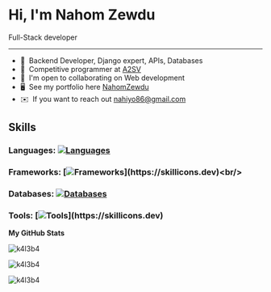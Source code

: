 Hi, I'm Nahom Zewdu
=======================================================================================
 
Full-Stack developer

--------------------

* 🧠  Backend Developer, Django expert, APIs, Databases
* 🧠  Competitive programmer at [A2SV]((https://a2sv.org/)/)
* 🤝  I'm open to collaborating on Web development
* 🖥️  See my portfolio here [NahomZewdu](http://https://effulgent-nougat-2ebfe5.netlify.app/)
* ✉️  If you want to reach out [nahiyo86@gmail.com](mailto:nahiyo86@gmail.com)

## Skills


### Languages:  [![Languages](https://skillicons.dev/icons?i=py,go,js)](https://skillicons.dev)<br/>
### Frameworks:  [![Frameworks](https://skillicons.dev/icons?i=django,flask,nodejs,firebase,fastapi,)](https://skillicons.dev)<br/>
### Databases:  [![Databases](https://skillicons.dev/icons?i=postgres,mysql,mongodb)](https://skillicons.dev)<br/>
### Tools:  [![Tools](https://skillicons.dev/icons?i=docker,redis,git,heroku,netlify,npm,postman,)](https://skillicons.dev)

<b>My GitHub Stats</b>
<p><img align="left" src="https://github-readme-stats.vercel.app/api/top-langs?username=Nahi-shady&show_icons=true&locale=en&langs_count=10&count_private=true&theme=radical" alt="k4l3b4" /></p>
<br/>

<p><img align="center" src="https://github-readme-stats.vercel.app/api?username=Nahi-shady&show_icons=true&locale=en&count_private=true&theme=radical" alt="k4l3b4" /></p>
<p><img align="center" src="https://github-readme-streak-stats.herokuapp.com?user=Nahi-shady&theme=radical&hide_border=true" alt="k4l3b4" /></p>
